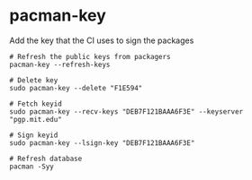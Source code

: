 # pacman-key

Add the key that the CI uses to sign the packages

```shell
# Refresh the public keys from packagers
pacman-key --refresh-keys

# Delete key
sudo pacman-key --delete "F1E594"

# Fetch keyid
sudo pacman-key --recv-keys "DEB7F121BAAA6F3E" --keyserver "pgp.mit.edu"

# Sign keyid
sudo pacman-key --lsign-key "DEB7F121BAAA6F3E"

# Refresh database
pacman -Syy
```
